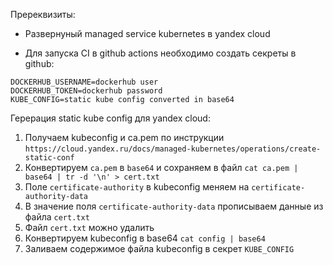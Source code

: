 Пререквизиты:
 - Развернуный managed service kubernetes в yandex cloud

 - Для запуска CI в github actions необходимо создать секреты в github:
```
DOCKERHUB_USERNAME=dockerhub user
DOCKERHUB_TOKEN=dockerhub password
KUBE_CONFIG=static kube config converted in base64
```

Герерация static kube config для yandex cloud:
1. Получаем kubeconfig и ca.pem по инструкции `https://cloud.yandex.ru/docs/managed-kubernetes/operations/create-static-conf`
2. Конвертируем `ca.pem` в `base64` и сохраняем в файл `cat ca.pem | base64 | tr -d '\n' > cert.txt`
3. Поле `certificate-authority` в kubeconfig меняем на `certificate-authority-data`
4. В значение поля `certificate-authority-data` прописываем данные из файла `cert.txt`
5. Файл `cert.txt` можно удалить
6. Конвертируем kubeconfig в base64 `cat config | base64`
7. Заливаем содержимое файла kubeconfig в секрет `KUBE_CONFIG`